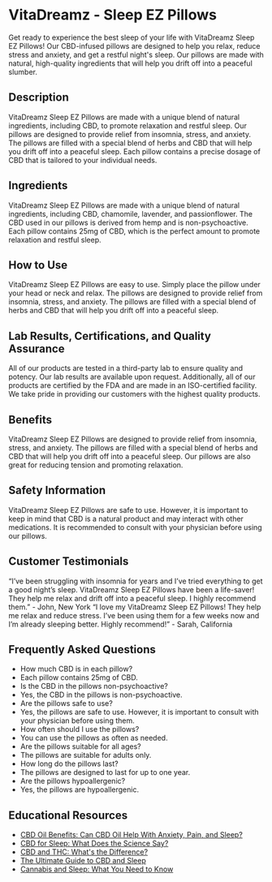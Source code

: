 # VitaDreamz - Sleep EZ Pillows
Get ready to experience the best sleep of your life with VitaDreamz Sleep EZ Pillows! Our CBD-infused pillows are designed to help you relax, reduce stress and anxiety, and get a restful night's sleep. Our pillows are made with natural, high-quality ingredients that will help you drift off into a peaceful slumber. 
## Description
VitaDreamz Sleep EZ Pillows are made with a unique blend of natural ingredients, including CBD, to promote relaxation and restful sleep. Our pillows are designed to provide relief from insomnia, stress, and anxiety. The pillows are filled with a special blend of herbs and CBD that will help you drift off into a peaceful sleep. Each pillow contains a precise dosage of CBD that is tailored to your individual needs.
## Ingredients
VitaDreamz Sleep EZ Pillows are made with a unique blend of natural ingredients, including CBD, chamomile, lavender, and passionflower. The CBD used in our pillows is derived from hemp and is non-psychoactive. Each pillow contains 25mg of CBD, which is the perfect amount to promote relaxation and restful sleep. 
## How to Use
VitaDreamz Sleep EZ Pillows are easy to use. Simply place the pillow under your head or neck and relax. The pillows are designed to provide relief from insomnia, stress, and anxiety. The pillows are filled with a special blend of herbs and CBD that will help you drift off into a peaceful sleep. 
## Lab Results, Certifications, and Quality Assurance
All of our products are tested in a third-party lab to ensure quality and potency. Our lab results are available upon request. Additionally, all of our products are certified by the FDA and are made in an ISO-certified facility. We take pride in providing our customers with the highest quality products. 
## Benefits
VitaDreamz Sleep EZ Pillows are designed to provide relief from insomnia, stress, and anxiety. The pillows are filled with a special blend of herbs and CBD that will help you drift off into a peaceful sleep. Our pillows are also great for reducing tension and promoting relaxation. 
## Safety Information
VitaDreamz Sleep EZ Pillows are safe to use. However, it is important to keep in mind that CBD is a natural product and may interact with other medications. It is recommended to consult with your physician before using our pillows.
## Customer Testimonials
“I’ve been struggling with insomnia for years and I’ve tried everything to get a good night’s sleep. VitaDreamz Sleep EZ Pillows have been a life-saver! They help me relax and drift off into a peaceful sleep. I highly recommend them.” - John, New York
“I love my VitaDreamz Sleep EZ Pillows! They help me relax and reduce stress. I’ve been using them for a few weeks now and I’m already sleeping better. Highly recommend!” - Sarah, California
## Frequently Asked Questions
- How much CBD is in each pillow? 
- Each pillow contains 25mg of CBD. 
- Is the CBD in the pillows non-psychoactive? 
- Yes, the CBD in the pillows is non-psychoactive. 
- Are the pillows safe to use? 
- Yes, the pillows are safe to use. However, it is important to consult with your physician before using them. 
- How often should I use the pillows? 
- You can use the pillows as often as needed. 
- Are the pillows suitable for all ages? 
- The pillows are suitable for adults only. 
- How long do the pillows last? 
- The pillows are designed to last for up to one year. 
- Are the pillows hypoallergenic? 
- Yes, the pillows are hypoallergenic. 
## Educational Resources
- [CBD Oil Benefits: Can CBD Oil Help With Anxiety, Pain, and Sleep?](https://www.healthline.com/health/cbd-oil-benefits)
- [CBD for Sleep: What Does the Science Say?](https://www.verywellhealth.com/cbd-for-sleep-4867883)
- [CBD and THC: What's the Difference?](https://www.healthline.com/health/cbd-vs-thc)
- [The Ultimate Guide to CBD and Sleep](https://www.healthline.com/health/cbd-sleep)
- [Cannabis and Sleep: What You Need to Know](https://www.verywellhealth.com/cannabis-and-sleep-4867886)